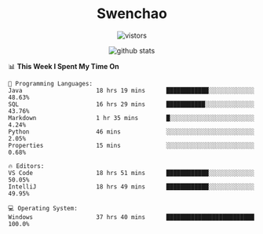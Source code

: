 <h1 align="center">Swenchao</h3>

<p align="center">
  <img src="https://visitor-badge.glitch.me/badge?page_id=Swenchao" alt="vistors" />
</p>

<p align="center">
  <img src="https://github-readme-stats.vercel.app/api?username=Swenchao&count_private=true&show_icons=true&theme=vue-dark&hide_title=true" alt="github stats" />
</p>

<!--START_SECTION:waka-->
📊 **This Week I Spent My Time On** 

```text
💬 Programming Languages: 
Java                     18 hrs 19 mins      ████████████░░░░░░░░░░░░░   48.63% 
SQL                      16 hrs 29 mins      ███████████░░░░░░░░░░░░░░   43.76% 
Markdown                 1 hr 35 mins        █░░░░░░░░░░░░░░░░░░░░░░░░   4.24% 
Python                   46 mins             ░░░░░░░░░░░░░░░░░░░░░░░░░   2.05% 
Properties               15 mins             ░░░░░░░░░░░░░░░░░░░░░░░░░   0.68%

🔥 Editors: 
VS Code                  18 hrs 51 mins      ████████████░░░░░░░░░░░░░   50.05% 
IntelliJ                 18 hrs 49 mins      ████████████░░░░░░░░░░░░░   49.95%

💻 Operating System: 
Windows                  37 hrs 40 mins      █████████████████████████   100.0%

```


<!--END_SECTION:waka-->
